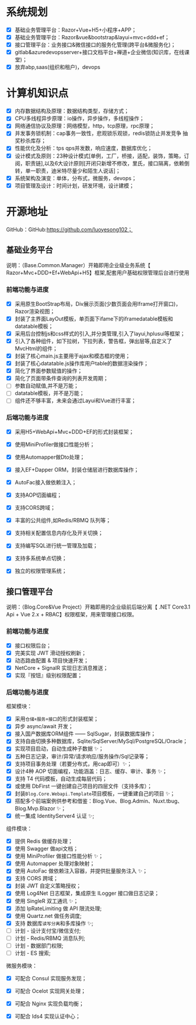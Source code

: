 # 系统规划
- [x] 基础业务管理平台：Razor+Vue+H5+小程序+APP；
- [x] 基础业务管理平台：Razor&vue&bootstrap&layui+mvc+ddd+ef；
- [x] 接口管理平台：业务接口&微信接口的服务化管理(跨平台&微服务化)；
- [x] gitlab&azuredevopsserver+接口文档平台+禅道+企业微信(知识库，在线课堂)；
- [x] 放弃abp,saas(组织和租户)，devops

# 计算机知识点

- [x] 内存数据结构及原理：数据结构类型，存储方式；
- [x] CPU多线程异步原理：io操作，异步操作，多线程操作；
- [x] 网络通信协议及原理：网络模型，http，tcp原理，rpc原理；
- [x] 并发事务锁机制：cap事务一致性，悲观锁乐观锁，redis锁防止并发竞争 抽奖秒杀库存；
- [x] 性能优化及分析：tps qps并发数，响应速度，数据库优化；
- [x] 设计模式及原则：23种设计模式[单例，工厂，桥接，适配，装饰，策略，订阅，职责链],以及6大设计原则[开闭只新增不修改，里氏，接口隔离，依赖倒转，单一职责，迪米特尽量少和陌生人说话]；
- [x] 系统架构及演变：单体，分布式，微服务，devops；
- [x] 项目管理及设计：时间计划，研发环境，设计建模；

# 开源地址

 GitHub：GitHub:https://github.com/luoyesong102；

## 基础业务平台

说明：（Base.Common.Manager）开箱即用企业级业务系统【 Razor+Mvc+DDD+Ef+WebApi+H5】框架,配套用户基础权限管理后台进行使用


### 前端功能与进度

- [x] 采用原生BootStrap布局，Div展示页面(少数页面会用Iframe打开窗口)，Razor渲染视图；
- [x] 封装了主界面LayOut模板，单页面下ifame下的iframedatable模板和datatable模板；
- [x] 采用后台控制js和css样式的引入,并分类管理,引入了layui,hplusui等框架； 
- [x] 引入了各种组件，如下拉树，下拉列表，警告框，弹出层等,自定义了 MvcHtml的组件； 
- [x] 封装了核心main.js主要用于ajax和模态框的使用；
- [x] 封装了核心datatable.js操作库用户table的数据渲染操作；  
- [x] 简化了界面参数赋值的操作；
- [x] 简化了页面带条件查询的列表开发周期；
- [ ] 参数自动赋值,并不是万能；
- [ ] datatable模板，并不是万能；
- [ ] 组件还不够丰富，未来会通过Layui和Vue进行丰富；

### 后端功能与进度

- [x] 采用H5+WebApi+Mvc+DDD+EF的形式封装框架；
- [x] 使用MiniProfiler做接口性能分析；
- [x] 使用Automapper做Dto处理；
- [x] 接入EF+Dapper ORM，封装仓储层进行数据库操作；  
- [x] AutoFac接入做依赖注入；
- [x] 支持AOP切面编程；
- [x] 支持CORS跨域；
- [x] 丰富的公共组件,如Redis/RBMQ 队列等；
- [x] 支持相关配置信息内存化及开关切换；
- [x] 支持编写SQL进行统一管理及加载；
- [x] 支持多系统单点切换；
- [x] 独立的权限管理系统；




## 接口管理平台

说明：（Blog.Core&Vue Project）开箱即用的企业级前后端分离【 .NET Core3.1 Api + Vue 2.x + RBAC】权限框架，用来管理接口权限。 

### 前端功能与进度

- [x] 接口权限后台；
- [x] 完美实现 JWT 滑动授权刷新；
- [x] 动态路由配置 & 项目快速开发；
- [x] NetCore + SignalR 实现日志消息推送；
- [x] 实现『按钮』级别权限配置；

### 后端功能与进度

框架模块：  

- [x] 采用`仓储+服务+接口`的形式封装框架；
- [x] 异步 async/await 开发；
- [x] 接入国产数据库ORM组件 —— SqlSugar，封装数据库操作；
- [x] 支持自由切换多种数据库，Sqlite/SqlServer/MySql/PostgreSQL/Oracle；
- [x] 实现项目启动，自动生成种子数据 ✨； 
- [x] 五种日志记录，审计/异常/请求响应/服务操作/Sql记录等； 
- [x] 支持项目事务处理（若要分布式，用cap即可）✨；
- [x] 设计4种 AOP 切面编程，功能涵盖：日志、缓存、审计、事务 ✨；
- [x] 支持 T4 代码模板，自动生成每层代码；
- [x] 或使用 DbFirst 一键创建自己项目的四层文件（支持多库）；
- [x] 封装`Blog.Core.Webapi.Template`项目模板，一键重建自己的项目 ✨；
- [x] 搭配多个前端案例供参考和借鉴：Blog.Vue、Blog.Admin、Nuxt.tbug、Blog.Mvp.Blazor ✨；
- [x] 统一集成 IdentityServer4 认证 ✨;

组件模块：

- [x] 提供 Redis 做缓存处理；
- [x] 使用 Swagger 做api文档；
- [x] 使用 MiniProfiler 做接口性能分析 ✨；
- [x] 使用 Automapper 处理对象映射；  
- [x] 使用 AutoFac 做依赖注入容器，并提供批量服务注入 ✨；
- [x] 支持 CORS 跨域；
- [x] 封装 JWT 自定义策略授权；
- [x] 使用 Log4Net 日志框架，集成原生 ILogger 接口做日志记录；
- [x] 使用 SingleR 双工通讯 ✨；
- [x] 添加 IpRateLimiting 做 API 限流处理;
- [x] 使用 Quartz.net 做任务调度;
- [x] 支持 数据库`读写分离`和多库操作 ✨;
- [ ] 计划 - 设计支付宝/微信支付;
- [ ] 计划 - Redis/RBMQ 消息队列;
- [ ] 计划 - 数据部门权限;
- [ ] 计划 - ES 搜索;

微服务模块：

- [x] 可配合 Consul 实现服务发现；
- [x] 可配合 Ocelot 实现网关处理；
- [x] 可配合 Nginx  实现负载均衡；
- [x] 可配合 Ids4   实现认证中心；


